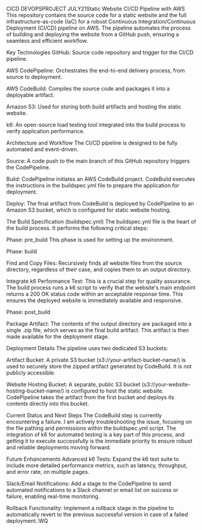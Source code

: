 CICD DEVOPSPROJECT JULY21Static Website CI/CD Pipeline with AWS
This repository contains the source code for a static website and the full infrastructure-as-code (IaC) for a robust Continuous Integration/Continuous Deployment (CI/CD) pipeline on AWS. The pipeline automates the process of building and deploying the website from a GitHub push, ensuring a seamless and efficient workflow.

Key Technologies
GitHub: Source code repository and trigger for the CI/CD pipeline.

AWS CodePipeline: Orchestrates the end-to-end delivery process, from source to deployment.

AWS CodeBuild: Compiles the source code and packages it into a deployable artifact.

Amazon S3: Used for storing both build artifacts and hosting the static website.

k6: An open-source load testing tool integrated into the build process to verify application performance.

Architecture and Workflow
The CI/CD pipeline is designed to be fully automated and event-driven.

Source: A code push to the main branch of this GitHub repository triggers the CodePipeline.

Build: CodePipeline initiates an AWS CodeBuild project. CodeBuild executes the instructions in the buildspec.yml file to prepare the application for deployment.

Deploy: The final artifact from CodeBuild is deployed by CodePipeline to an Amazon S3 bucket, which is configured for static website hosting.

The Build Specification (buildspec.yml)
The buildspec.yml file is the heart of the build process. It performs the following critical steps:

Phase: pre_build
This phase is used for setting up the environment.

Phase: build

Find and Copy Files: Recursively finds all website files from the source directory, regardless of their case, and copies them to an output directory.

Integrate k6 Performance Test: This is a crucial step for quality assurance. The build process runs a k6 script to verify that the website's main endpoint returns a 200 OK status code within an acceptable response time. This ensures the deployed website is immediately available and responsive.

Phase: post_build

Package Artifact: The contents of the output directory are packaged into a single .zip file, which serves as the final build artifact. This artifact is then made available for the deployment stage.

Deployment Details
The pipeline uses two dedicated S3 buckets:

Artifact Bucket: A private S3 bucket (s3://your-artifact-bucket-name/) is used to securely store the zipped artifact generated by CodeBuild. It is not publicly accessible.

Website Hosting Bucket: A separate, public S3 bucket (s3://your-website-hosting-bucket-name/) is configured to host the static website. CodePipeline takes the artifact from the first bucket and deploys its contents directly into this bucket.

Current Status and Next Steps
The CodeBuild step is currently encountering a failure. I am actively troubleshooting the issue, focusing on the file pathing and permissions within the buildspec.yml script. The integration of k6 for automated testing is a key part of this process, and getting it to execute successfully is the immediate priority to ensure robust and reliable deployments moving forward.

Future Enhancements
Advanced k6 Tests: Expand the k6 test suite to include more detailed performance metrics, such as latency, throughput, and error rate, on multiple pages.

Slack/Email Notifications: Add a stage to the CodePipeline to send automated notifications to a Slack channel or email list on success or failure, enabling real-time monitoring.

Rollback Functionality: Implement a rollback stage in the pipeline to automatically revert to the previous successful version in case of a failed deployment.:WQ
